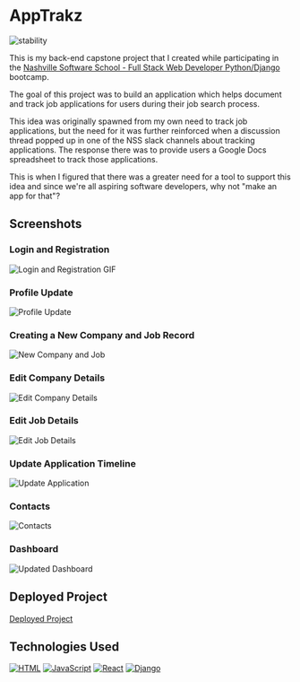 # AppTrakz

![stability](https://img.shields.io/badge/status-Deployed-g)

This is my back-end capstone project that I created while participating in the [Nashville Software School - Full Stack Web Developer Python/Django](http://nashvillesoftwareschool.com) bootcamp.

The goal of this project was to build an application which helps document and track job applications for users during their job search process.

This idea was originally spawned from my own need to track job applications, but the need for it was further reinforced when a discussion thread popped up in one of the NSS slack channels about tracking applications. The response there was to provide users a Google Docs spreadsheet to track those applications.

This is when I figured that there was a greater need for a tool to support this idea and since we're all aspiring software developers, why not "make an app for that"? 

## Screenshots

### Login and Registration
![Login and Registration GIF](./images/Login-Register.gif)

### Profile Update
![Profile Update](./images/ProfileUpdate.gif)

### Creating a New Company and Job Record
![New Company and Job](./images/NewCompanyJob.gif)

### Edit Company Details
![Edit Company Details](./images/CompanyEditAndDetails.gif)

### Edit Job Details
![Edit Job Details](./images/JobEditAndDetails.gif)

### Update Application Timeline
![Update Application](./images/ShowUpdateApplicationTimeline.gif)

### Contacts
![Contacts](./images/Contacts.gif)

### Dashboard
![Updated Dashboard](./images/UpdatedDashboard.gif)

## Deployed Project
[Deployed Project](https://apptrakz-client.herokuapp.com/)
## Technologies Used

[![HTML](https://img.shields.io/badge/-HTML-2c9fcc?style=flat-square)](#) 
[![JavaScript](https://img.shields.io/badge/-JavaScript-2c9fcc?style=flat-square)](#) 
[![React](https://img.shields.io/badge/-React-2c9fcc?style=flat-square)](#)
[![Django](https://img.shields.io/badge/-Django-2c9fcc?style=flat-square)](#)